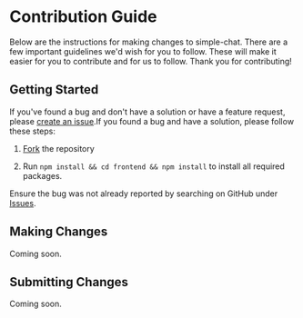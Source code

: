 
# Contribution Guide
Below are the instructions for making changes to simple-chat. There are a few important guidelines we'd wish for you to follow.
These will make it easier for you to contribute and for us to follow. Thank you for contributing!

## Getting Started
If you've found a bug and don't have a solution or have a feature request, please [create an issue](https://github.com/mbrandau/simple-chat/issues/new).If you found a bug and have a solution, please follow these steps:

1. [Fork](https://github.com/mbrandau/simple-chat/fork) the repository

2. Run `npm install && cd frontend && npm install` to install all required packages.

Ensure the bug was not already reported by searching on GitHub under [Issues](https://github.com/mbrandau/simple-chat/issues).

## Making Changes
Coming soon.

## Submitting Changes
Coming soon.
